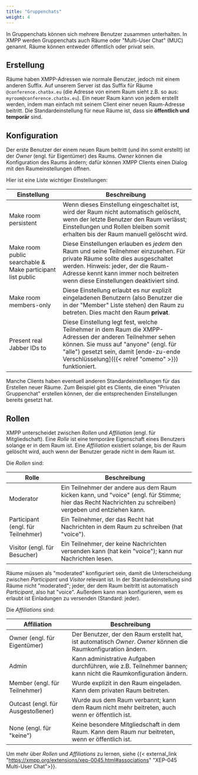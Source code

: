```yaml
---
title: "Gruppenchats"
weight: 4
---
```


In Gruppenchats können sich mehrere Benutzer zusammen unterhalten. In XMPP werden Gruppenchats auch Räume oder "Multi-User Chat" (MUC) genannt. Räume können entweder öffentlich oder privat sein.


## Erstellung

Räume haben XMPP-Adressen wie normale Benutzer, jedoch mit einem anderen Suffix. Auf unserem Server ist das Suffix für Räume `@conference.chatbx.eu` (die Adresse von einem Raum sieht z.B. so aus: `myroom@conference.chatbx.eu`). Ein neuer Raum kann von jedem erstellt werden, indem man einfach mit seinem Client einer neuen Raum-Adresse beitritt. Die Standardeinstellung für neue Räume ist, dass sie **öffentlich und temporär** sind.

## Konfiguration

Der erste Benutzer der einem neuen Raum beitritt (und ihn somit erstellt) ist der *Owner* (engl. für Eigentümer) des Raums. *Owner* können die Konfiguration des Raums ändern; dafür können XMPP Clients einen Dialog mit den Raumeinstellungen öffnen.

Hier ist eine Liste wichtiger Einstellungen:

| Einstellung                                                | Beschreibung |
|------------------------------------------------------------|--------------|
| Make room persistent                                       | Wenn dieses Einstellung eingeschaltet ist, wird der Raum nicht automatisch gelöscht, wenn der letzte Benutzer den Raum verlässt; Einstellungen und Rollen bleiben somit erhalten bis der Raum manuell gelöscht wird. |
| Make room public searchable & Make participant list public | Diese Einstellungen erlauben es *jedem* den Raum und seine Teilnehmer einzusehen. Für private Räume sollte dies ausgeschaltet werden. Hinweis: jeder, der die Raum-Adresse kennt kann immer noch beitreten wenn diese Einstellungen deaktiviert sind. |
| Make room members-only                                     | Diese Einstellung erlaubt es nur explizit eingeladenen Benutzern (also Benutzer die in der "Member" Liste stehen) den Raum zu betreten. Dies macht den Raum **privat**. |
| Present real Jabber IDs to                                 | Diese Einstellung legt fest, welche Teilnehmer in dem Raum die XMPP-Adressen der anderen Teilnehmer sehen können. Sie muss auf "anyone" (engl. für "alle") gesetzt sein, damit [ende-zu-ende Verschlüsselung]({{< relref "omemo" >}}) funktioniert. |

Manche Clients haben eventuell anderen Standardeinstellungen für das Erstellen neuer Räume. Zum Beispiel gibt es Clients, die einen "Privaten Gruppenchat" erstellen können, der die entsprechenden Einstellungen bereits gesetzt hat.

## Rollen

XMPP unterscheidet zwischen *Rollen* und *Affiliation* (engl. für Mitgliedschaft). Eine *Rolle* ist eine temporäre Eigenschaft eines Benutzers solange er in dem Raum ist. Eine *Affiliation* existiert solange, bis der Raum gelöscht wird, auch wenn der Benutzer gerade nicht in dem Raum ist.

Die *Rollen* sind:

| Rolle                              | Beschreibung |
|------------------------------------|--------------|
| Moderator                          | Ein Teilnehmer der andere aus dem Raum kicken kann, und "voice" (engl. für Stimme; hier das Recht Nachrichten zu schreiben) vergeben und entziehen kann. |
| Participant (engl. für Teilnehmer) | Ein Teilnehmer, der das Recht hat Nachrichten in dem Raum zu schreiben (hat "voice"). |
| Visitor (engl. für Besucher)       | Ein Teilnehmer, der keine Nachrichten versenden kann (hat kein "voice"); kann nur Nachrichten lesen. |

Räume müssen als "moderated" konfiguriert sein, damit die Unterscheidung zwischen *Participant* und *Visitor* relevant ist. In der Standardeinstellung sind Räume nicht "moderated"; jeder, der dem Raum beitritt ist automatisch *Participant*, also hat "voice". Außerdem kann man konfigurieren, wem es erlaubt ist Einladungen zu versenden (Standard: jeder).

Die *Affiliations* sind:

| Affiliation                       | Beschreibung |
|-----------------------------------|--------------|
| Owner (engl. für Eigentümer)      | Der Benutzer, der den Raum erstellt hat, ist automatisch *Owner*. *Owner* können die Raumkonfiguration ändern. |
| Admin                             | Kann administrative Aufgaben durchführen, wie z.B. Teilnehmer bannen; kann nicht die Raumkonfiguration ändern. |
| Member (engl. für Teilnehmer)     | Wurde explizit in den Raum eingeladen. Kann dem privaten Raum beitreten. |
| Outcast (engl. für Ausgestoßener) | Wurde aus dem Raum verbannt; kann dem Raum nicht mehr beitreten, auch wenn er öffentlich ist. |
| None (engl. für "keine")          | Keine besondere Mitgliedschaft in dem Raum. Kann dem Raum nur beitreten, wenn er öffentlich ist. |

Um mehr über *Rollen* und *Affiliations* zu lernen, siehe {{< external_link "https://xmpp.org/extensions/xep-0045.html#associations" "XEP-045 Multi-User Chat">}}.
